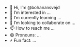 - 👋 Hi, I’m @bohanansvejd
- 👀 I’m interested in ...
- 🌱 I’m currently learning ...
- 💞️ I’m looking to collaborate on ...
- 📫 How to reach me ...
- 😄 Pronouns: ...
- ⚡ Fun fact: ...

<!---
bohanansvejd/bohanansvejd is a ✨ special ✨ repository because its `README.md` (this file) appears on your GitHub profile.
You can click the Preview link to take a look at your changes.
--->
